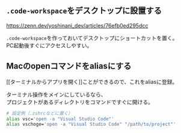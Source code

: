 ## `.code-workspace`をデスクトップに設置する
https://zenn.dev/yoshinani_dev/articles/76efb0ed295dcc

`.code-workspace`を作っておいてデスクトップにショートカットを置く。  
PC起動後すぐにアクセスしやすい。

## Macのopenコマンドをaliasにする
[[ターミナルからアプリを開く]]ことができるので、これをaliasに登録。

ターミナル操作をメインにしているなら、  
プロジェクトがあるディレクトリをコマンドですぐに開ける。
```bash
# 設定例（.zshrcなどに置く）
alias vsc='open -a "Visual Studio Code"'
alias vschoge='open -a "Visual Studio Code" "/path/to/project"'
```
